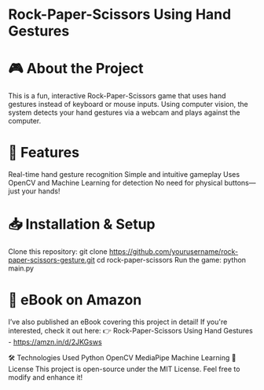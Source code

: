 # Rock-Paper-Scissors Using Hand Gestures
# 🎮 About the Project
This is a fun, interactive Rock-Paper-Scissors game that uses hand gestures instead of keyboard or mouse inputs. Using computer vision, the system detects your hand gestures via a webcam and plays against the computer.

# 🚀 Features
Real-time hand gesture recognition
Simple and intuitive gameplay
Uses OpenCV and Machine Learning for detection
No need for physical buttons—just your hands!
# 📥 Installation & Setup
Clone this repository:
git clone https://github.com/yourusername/rock-paper-scissors-gesture.git
cd rock-paper-scissors
Run the game: python main.py
# 📖 eBook on Amazon
I’ve also published an eBook covering this project in detail! If you're interested, check it out here:
👉 Rock-Paper-Scissors Using Hand Gestures - https://amzn.in/d/2JKGsws

🛠️ Technologies Used
Python
OpenCV
MediaPipe
Machine Learning
📜 License
This project is open-source under the MIT License. Feel free to modify and enhance it!
